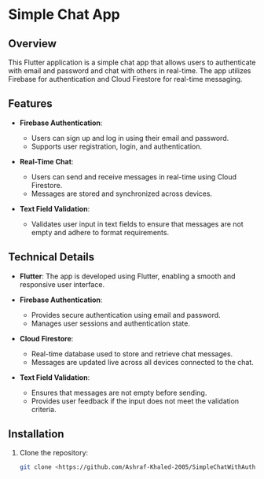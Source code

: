 # Simple Chat App

## Overview

This Flutter application is a simple chat app that allows users to authenticate with email and password and chat with others in real-time. The app utilizes Firebase for authentication and Cloud Firestore for real-time messaging.

## Features

- **Firebase Authentication**:
  - Users can sign up and log in using their email and password.
  - Supports user registration, login, and authentication.

- **Real-Time Chat**:
  - Users can send and receive messages in real-time using Cloud Firestore.
  - Messages are stored and synchronized across devices.

- **Text Field Validation**:
  - Validates user input in text fields to ensure that messages are not empty and adhere to format requirements.

## Technical Details

- **Flutter**: The app is developed using Flutter, enabling a smooth and responsive user interface.

- **Firebase Authentication**:
  - Provides secure authentication using email and password.
  - Manages user sessions and authentication state.

- **Cloud Firestore**:
  - Real-time database used to store and retrieve chat messages.
  - Messages are updated live across all devices connected to the chat.

- **Text Field Validation**:
  - Ensures that messages are not empty before sending.
  - Provides user feedback if the input does not meet the validation criteria.

## Installation

1. Clone the repository:
   ```bash
   git clone <https://github.com/Ashraf-Khaled-2005/SimpleChatWithAuth.git>
